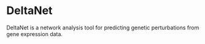 # DeltaNet
DeltaNet is a network analysis tool for predicting genetic perturbations from gene expression data.
